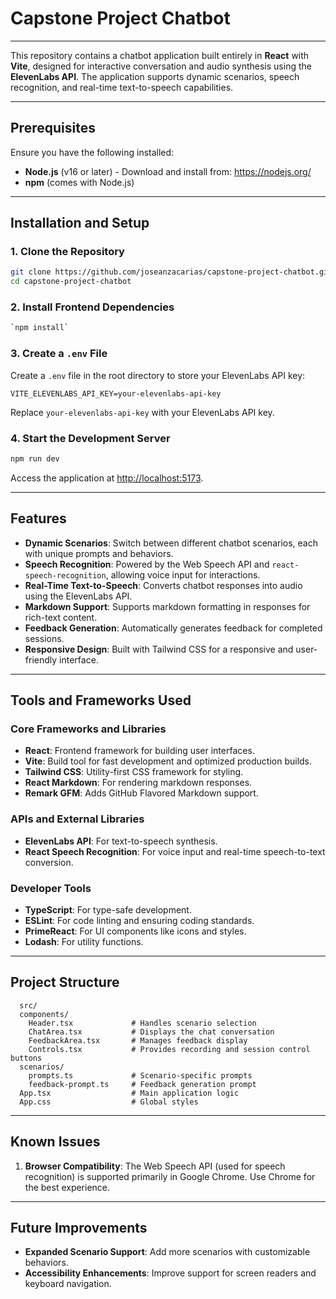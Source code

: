 # Capstone Project Chatbot
-------------

This repository contains a chatbot application built entirely in **React** with **Vite**, designed for interactive conversation and audio synthesis using the **ElevenLabs API**. The application supports dynamic scenarios, speech recognition, and real-time text-to-speech capabilities.

* * * * *

Prerequisites
-------------

Ensure you have the following installed:

-   **Node.js** (v16 or later) - Download and install from: <https://nodejs.org/>
-   **npm** (comes with Node.js)

* * * * *

Installation and Setup
----------------------

### 1\. Clone the Repository

```bash
git clone https://github.com/joseanzacarias/capstone-project-chatbot.git
cd capstone-project-chatbot
```

### 2\. Install Frontend Dependencies

```bash
`npm install`
```

### 3\. Create a `.env` File

Create a `.env` file in the root directory to store your ElevenLabs API key:

```plaintext
VITE_ELEVENLABS_API_KEY=your-elevenlabs-api-key
```
Replace `your-elevenlabs-api-key` with your ElevenLabs API key.

### 4\. Start the Development Server

```bash
npm run dev
```

Access the application at <http://localhost:5173>.

* * * * *

Features
--------

-   **Dynamic Scenarios**: Switch between different chatbot scenarios, each with unique prompts and behaviors.
-   **Speech Recognition**: Powered by the Web Speech API and `react-speech-recognition`, allowing voice input for interactions.
-   **Real-Time Text-to-Speech**: Converts chatbot responses into audio using the ElevenLabs API.
-   **Markdown Support**: Supports markdown formatting in responses for rich-text content.
-   **Feedback Generation**: Automatically generates feedback for completed sessions.
-   **Responsive Design**: Built with Tailwind CSS for a responsive and user-friendly interface.

* * * * *

Tools and Frameworks Used
-------------------------

### Core Frameworks and Libraries

-   **React**: Frontend framework for building user interfaces.
-   **Vite**: Build tool for fast development and optimized production builds.
-   **Tailwind CSS**: Utility-first CSS framework for styling.
-   **React Markdown**: For rendering markdown responses.
-   **Remark GFM**: Adds GitHub Flavored Markdown support.

### APIs and External Libraries

-   **ElevenLabs API**: For text-to-speech synthesis.
-   **React Speech Recognition**: For voice input and real-time speech-to-text conversion.

### Developer Tools

-   **TypeScript**: For type-safe development.
-   **ESLint**: For code linting and ensuring coding standards.
-   **PrimeReact**: For UI components like icons and styles.
-   **Lodash**: For utility functions.

* * * * *

Project Structure
-----------------


```plaintext
  src/
  components/
    Header.tsx             # Handles scenario selection
    ChatArea.tsx           # Displays the chat conversation
    FeedbackArea.tsx       # Manages feedback display
    Controls.tsx           # Provides recording and session control buttons
  scenarios/
    prompts.ts             # Scenario-specific prompts
    feedback-prompt.ts     # Feedback generation prompt
  App.tsx                  # Main application logic
  App.css                  # Global styles
  ```

* * * * *

Known Issues
------------

1.  **Browser Compatibility**: The Web Speech API (used for speech recognition) is supported primarily in Google Chrome. Use Chrome for the best experience.

* * * * *

Future Improvements
-------------------

-   **Expanded Scenario Support**: Add more scenarios with customizable behaviors.
-   **Accessibility Enhancements**: Improve support for screen readers and keyboard navigation.